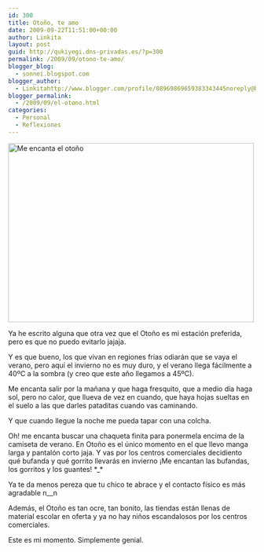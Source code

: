 ```yaml
---
id: 300
title: Otoño, te amo
date: 2009-09-22T11:51:00+00:00
author: Linkita
layout: post
guid: http://qukiyegi.dns-privadas.es/?p=300
permalink: /2009/09/otono-te-amo/
blogger_blog:
  - sonnei.blogspot.com
blogger_author:
  - Linkitahttp://www.blogger.com/profile/08969869659383343445noreply@blogger.com
blogger_permalink:
  - /2009/09/el-otono.html
categories:
  - Personal
  - Reflexiones
---
```

[<img src="http://farm3.static.flickr.com/2448/3925939079_63228d94a6.jpg" alt="Me encanta el otoño" height="365" width="500" />](http://www.flickr.com/photos/linkita/3925939079/ "Me encanta el otoño by Linkita, on Flickr")

Ya he escrito alguna que otra vez que el Otoño es mi estación preferida, pero es que no puedo evitarlo jajaja.

Y es que bueno, los que vivan en regiones frías odiarán que se vaya el verano, pero aquí el invierno no es muy duro, y el verano llega fácilmente a 40ºC a la sombra (y creo que este año llegamos a 45ºC).

Me encanta salir por la mañana y que haga fresquito, que a medio día haga sol, pero no calor, que llueva de vez en cuando, que haya hojas sueltas en el suelo a las que darles pataditas cuando vas caminando.

Y que cuando llegue la noche me pueda tapar con una colcha.

Oh! me encanta buscar una chaqueta finita para ponermela encima de la camiseta de verano. En Otoño es el único momento en el que llevo manga larga y pantalón corto jaja. Y vas por los centros comerciales decidiento qué bufanda y qué gorrito llevarás en invierno ¡Me encantan las bufandas, los gorritos y los guantes! \*_\*

Ya te da menos pereza que tu chico te abrace y el contacto físico es más agradable n__n

Además, el Otoño es tan ocre, tan bonito, las tiendas están llenas de material escolar en oferta y ya no hay niños escandalosos por los centros comerciales.

Este es mi momento. Simplemente genial.